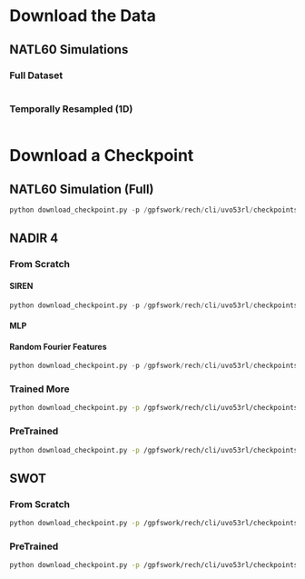 
# Download the Data


## NATL60 Simulations

### Full Dataset

```bash

```


### Temporally Resampled (1D)

```bash

```

# Download a Checkpoint

## NATL60 Simulation (Full)

```python
python download_checkpoint.py -p /gpfswork/rech/cli/uvo53rl/checkpoints/nerfs/siren/natl60/full/ -r ige/jax4eo/r6y4hg38 -c ige/jax4eo/experiments-ckpts:v26
```


## NADIR 4


### From Scratch


#### SIREN

```python
python download_checkpoint.py -p /gpfswork/rech/cli/uvo53rl/checkpoints/nerfs/siren/nadir4/scratch -r ige/jax4eo/1nsi8rz7 -c ige/jax4eo/experiments-ckpts:v29
```

#### MLP


#### Random Fourier Features

```python
python download_checkpoint.py -p /gpfswork/rech/cli/uvo53rl/checkpoints/nerfs/ffn/nadir4/scratch -r ige/jax4eo/imexd5f1 -c ige/jax4eo/experiments-ckpts:v34
```

### Trained More

```bash
python download_checkpoint.py -p /gpfswork/rech/cli/uvo53rl/checkpoints/nerfs/siren/nadir4/train_more -r ige/jax4eo/51roatuc -c ige/jax4eo/experiments-ckpts:v32
```

### PreTrained

```bash
python download_checkpoint.py -p /gpfswork/rech/cli/uvo53rl/checkpoints/nerfs/siren/nadir4/pretrained -r ige/jax4eo/4yhvingm -c ige/jax4eo/experiments-ckpts:v28
```


## SWOT


### From Scratch

```bash
python download_checkpoint.py -p /gpfswork/rech/cli/uvo53rl/checkpoints/nerfs/siren/swot1nadir5/scratch -r ige/jax4eo/fzogznlx -c ige/jax4eo/experiments-ckpts:v35
```


### PreTrained


```bash
python download_checkpoint.py -p /gpfswork/rech/cli/uvo53rl/checkpoints/nerfs/siren/swot1nadir5/pretrained -r ige/jax4eo/qgqj6e7a -c ige/jax4eo/experiments-ckpts:v33
```